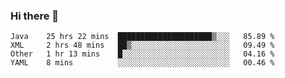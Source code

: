 ### Hi there 👋

<!--
**urzz/urzz** is a ✨ _special_ ✨ repository because its `README.md` (this file) appears on your GitHub profile.

Here are some ideas to get you started:

- 🔭 I’m currently working on ...
- 🌱 I’m currently learning ...
- 👯 I’m looking to collaborate on ...
- 🤔 I’m looking for help with ...
- 💬 Ask me about ...
- 📫 How to reach me: ...
- 😄 Pronouns: ...
- ⚡ Fun fact: ...
-->

<!--START_SECTION:waka-->
```text
Java    25 hrs 22 mins  █████████████████████▒░░░   85.89 % 
XML     2 hrs 48 mins   ██▒░░░░░░░░░░░░░░░░░░░░░░   09.49 % 
Other   1 hr 13 mins    █░░░░░░░░░░░░░░░░░░░░░░░░   04.16 % 
YAML    8 mins          ░░░░░░░░░░░░░░░░░░░░░░░░░   00.46 % 
```
<!--END_SECTION:waka-->

